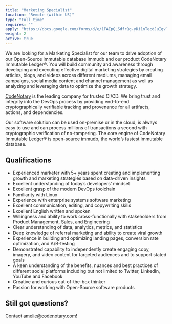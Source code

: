 ```yaml
---
title: "Marketing Specialist"
location: "Remote (within US)" 
type: "Full time" 
requires: "" 
apply: "https://docs.google.com/forms/d/e/1FAIpQLSdfrQg-yDi1nTecdJuIgvTlCqiR-3v1rZnCBZrErx8mec5GKw/viewform?usp=sf_link"
weight: 2
active: true
---
```


We are looking for a Marketing Specialist for our team to drive adoption of our Open-Source immutable database immudb and our product CodeNotary Immutable Ledger®. You will build community and awareness through developing and executing effective digital marketing strategies by creating articles, blogs, and videos across different mediums, managing email campaigns, social media content and channel management as well as analyzing and leveraging data to optimize the growth strategy.

[CodeNotary](https://codenotary.com/) is the leading company for trusted CI/CD. We bring trust and integrity into the DevOps process by providing end-to-end cryptographically verifiable tracking and provenance for all artifacts, actions, and dependencies.

Our software solution can be used on-premise or in the cloud, is always easy to use and can process millions of transactions a second with cryptographic verification of no-tampering. The core engine of CodeNotary Immutable Ledger® is open-source [immudb](https://codenotary.com/technologies/immudb/), the world’s fastest immutable database.


## Qualifications

- Experienced marketer with 5+ years spent creating and implementing growth and marketing strategies based on data-driven insights 
- Excellent understanding of today’s developers’ mindset
- Excellent grasp of the modern DevOps toolchain
- Familiarity with Linux
- Experience with enterprise systems software marketing
- Excellent communication, editing, and copywriting skills
- Excellent English written and spoken
- Willingness and ability to work cross-functionally with stakeholders from Product Management, Sales, and Engineering
- Clear understanding of data, analytics, metrics, and statistics
- Deep knowledge of referral marketing and ability to create viral growth
- Experience in building and optimizing landing pages, conversion rate optimization, and A/B-testing
- Demonstrated capability to independently create engaging copy, imagery, and video content for targeted audiences and to support stated goals
- A keen understanding of the benefits, nuances and best practices of different social platforms including but not limited to Twitter, LinkedIn, YouTube and Facebook
- Creative and curious out-of-the-box thinker
- Passion for working with Open-Source software products


## Still got questions?

Contact [amelie@codenotary.com](mailto:amelie@codenotary.com?subject=[Hiring][Marketing-Specialist])!
